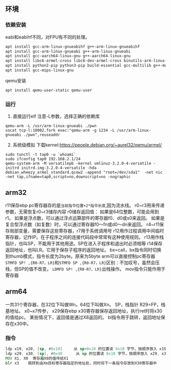 ## 环境
### 依赖安装
eabi和eabihf不同，对FPU有不同的处理。
```sh
apt install gcc-arm-linux-gnueabihf g++-arm-linux-gnueabihf
apt install gcc-arm-linux-gnueabi g++-arm-linux-gnueabi
apt install gcc-aarch64-linux-gnu g++-aarch64-linux-gnu
apt install libc6-armel-cross libc6-dev-armel-cross binutils-arm-linux-gnueabi
apt install python2-pip python3-pip build-essential gcc-multilib g++-multilib   gcc-arm-linux-gnueabi libncurses5-dev
apt install gcc-mips-linux-gnu
```
qemu安装
```sh
apt install qemu-user-static qemu-user
```
### 运行
1. 直接运行elf
注意-L参数，选择正确的依赖库
```
qemu-arm -L /usr/arm-linux-gnueabi ./pwn
socat tcp-l:10002,fork exec:"qemu-arm -g 1234 -L /usr/arm-linux-gnueabi ./pwn",reuseaddr
```
2. 系统级模拟
下载kernel:https://people.debian.org/~aurel32/qemu/armel/
```
sudo tunctl -t tap0 -u `whoami`
sudo ifconfig tap0 192.168.2.1/24
qemu-system-arm -M versatilepb -kernel vmlinuz-3.2.0-4-versatile -initrd initrd.img-3.2.0-4-versatile -hda debian_wheezy_armel_standard.qcow2 -append "root=/dev/sda1"  -net nic -net tap,ifname=tap0,script=no,downscript=no -nographic

```
## arm32

r11保存ebp
pc寄存器存的是`当前指令位置+2*指令长度`,因为流水线。
r0~r3用来传递参数，无需恢复r0~r3储存内容
r0储存返回值：
如果是64位整数，可能会用到r1。
如果是浮点数，可以通过浮点运算部件的寄存器f0、d0或s0来返回。
如果是复合型浮点数（如复数）时，可以通过寄存器f0～fn或d0～dn来返回。
r4~r11保存局部变量，需要保存这些寄存器，r7用于系统调用号
r12用作过程调用中间临时寄存器，记作IP。在子程序之间的连接代码段中常常有这种使用规则。
r13用作栈指针，也叫SP，不能用于其他用途。SP在进入子程序和退出时必须相等
r14保存返回地址，也叫LR。它用于保存子程序的返回地址。
bx=call，bx指令同时切换到thumb模式，指令长度为2byte。原来为5byte
arm可以直接控制pc寄存器
`STMFD SP! ,{R0-R7，LR}`和`STMFD SP ,{R0-R7，LR}`区别：不加叹号，虽然会压栈，但SP的值不改变。
`LDMFD SP! ,{R0-R7，LR}`出栈操作。
mov指令只能作用于寄存器
## arm64
一共31个寄存器，在32位下叫做Wn。64位下叫做Xn。
SP，栈指针
R29=FP，栈基地址。
x0~x7传参，
x29保存ebp
x30寄存器保存返回地址，执行ret时将x30的值给pc。
某些情况下，返回值是通过X8返回的。
bl指令用于跳转，返回地址保存在x30中。
### 指令
```asm
ldp x19, x20, [sp, #0x10]     从 sp+0x10 的位置读 0x10 字节，按顺序放入 x19, x20 寄存器
ldp x29, x30, [sp], #0x40      从 sp 的位置读 0x10 字节，按顺序放入 x29, x30 寄存器，然后 sp += 0x40
MOV X1, X0  寄存器X0的值传给X1
blr x3    跳转到由Xm目标寄存器指定的地址处，同时将下一条指令存放到X30寄存器中  
```

